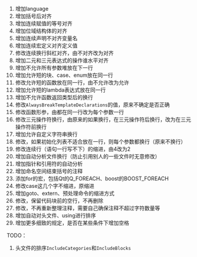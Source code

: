 1. 增加language
2. 增加括号后对齐
3. 增加连续赋值的等号对齐
4. 增加位域结构体的对齐
5. 增加连续声明不对齐变量名
6. 增加连续宏定义对齐定义值
7. 修改连续换行斜杠对齐，由不对齐改为对齐
8. 增加二元和三元表达式的操作谁水平对齐
9. 增加不允许所有参数堆放在下一行
10. 增加允许短的块、case、enum放在同一行
11. 修改允许短的函数放在同一行，由不允许改为允许
12. 增加允许短的lambda表达式放在同一行
13. 增加不允许函数返回类型后的换行
14. 修改`AlwaysBreakTemplateDeclarations`的值，原来不确定是否正确
15. 修改函数形参，由都在同一行改为每个参数一行
16. 修改三元操作符换行，由原来的如果换行，在三元操作符后换行，改为在三元操作符前换行
17. 增加允许自定义字符串换行
18. 修改，如果初始化列表不适合放在一行，则每个参数都换行（原来不换行）
19. 修改连续行（语句一行写不下）的缩进，由4改为2
20. 增加自动分析文件换行（防止引用别人的一些文件时无意修改）
21. 增加指针和引用符的自动分析
22. 增加命名空间结束括号的注释
23. 添加for的宏，包括Qt的Q_FOREACH、boost的BOOST_FOREACH
24. 修改case这几个字不缩进，原缩进
25. 增加goto、extern、预处理命令的缩进方式
26. 修改，保留代码块前的空行，不再删除
27. 修改，不再重新整理注释，需要自己确保注释不超过字符数量等
28. 增加自动对头文件、using进行排序
29. 增加更多细致的规定，是否在某些条件下增加空格


TODO：

1. 头文件的排序`IncludeCategories`和`IncludeBlocks`
